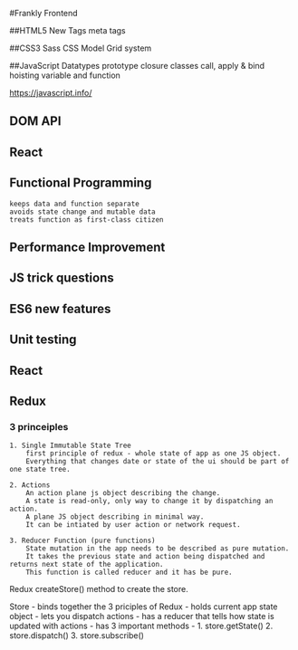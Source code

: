 #Frankly Frontend

##HTML5
	New Tags
	meta tags


##CSS3
	Sass
	CSS Model
	Grid system

##JavaScript
	Datatypes
	prototype
	closure
	classes
	call, apply & bind
	hoisting 
		variable and function

https://javascript.info/


## DOM API

## React

## Functional Programming
	keeps data and function separate
	avoids state change and mutable data
	treats function as first-class citizen

## Performance Improvement

## JS trick questions

## ES6 new features

## Unit testing

## React 

## Redux

### 3 princeiples

	1. Single Immutable State Tree
		first principle of redux - whole state of app as one JS object. 
		Everything that changes date or state of the ui should be part of one state tree.

	2. Actions
		An action plane js object describing the change.
		A state is read-only, only way to change it by dispatching an action.
		A plane JS object describing in minimal way.
		It can be intiated by user action or network request.

	3. Reducer Function (pure functions)
		State mutation in the app needs to be described as pure mutation.
		It takes the previous state and action being dispatched and returns next state of the application.
		This function is called reducer and it has be pure.
	
Redux
createStore() method to create the store.

Store
	- binds together the 3 priciples of Redux
	- holds current app state object
	- lets you dispatch actions
	- has a reducer that tells how state is updated with actions
	- has 3 important methods
	- 1. store.getState()
	  2. store.dispatch()
	  3. store.subscribe()
